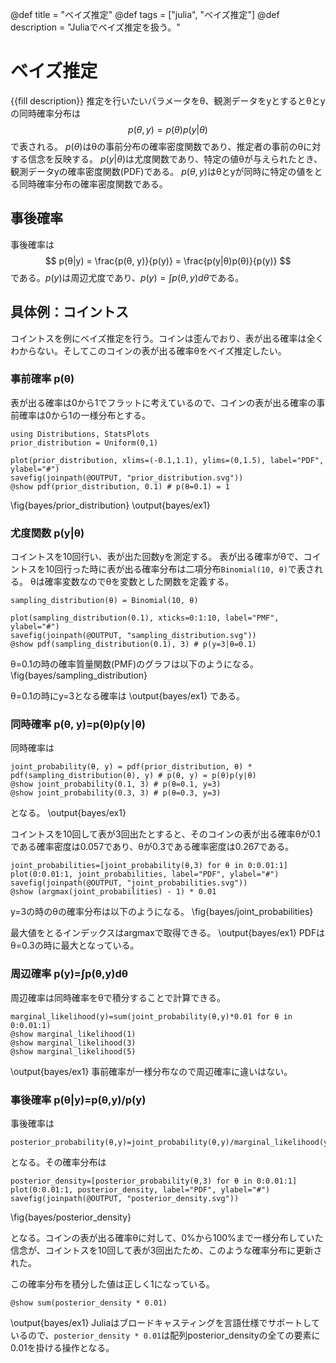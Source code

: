 @def title = "ベイズ推定"
@def tags = ["julia", "ベイズ推定"]
@def description = "Juliaでベイズ推定を扱う。"

# ベイズ推定
{{fill description}}
推定を行いたいパラメータをθ、観測データをyとするとθとyの同時確率分布は
$$
p(θ, y) = p(θ)p(y|θ)
$$
で表される。
$p(θ)$はθの事前分布の確率密度関数であり、推定者の事前のθに対する信念を反映する。
$p(y|θ)$は尤度関数であり、特定の値θが与えられたとき、観測データyの確率密度関数(PDF)である。
$p(θ, y)$はθとyが同時に特定の値をとる同時確率分布の確率密度関数である。

## 事後確率
事後確率は
$$
p(θ|y) = \frac{p(θ, y)}{p(y)} = \frac{p(y|θ)p(θ)}{p(y)}
$$
である。$p(y)$は周辺尤度であり、$p(y) = ∫ p(θ, y) dθ$である。

## 具体例：コイントス
コイントスを例にベイズ推定を行う。コインは歪んでおり、表が出る確率は全くわからない。そしてこのコインの表が出る確率θをベイズ推定したい。
### 事前確率 p(θ)
表が出る確率は0から1でフラットに考えているので、コインの表が出る確率の事前確率は0から1の一様分布とする。
```julia:bayes/ex1
using Distributions, StatsPlots
prior_distribution = Uniform(0,1)

plot(prior_distribution, xlims=(-0.1,1.1), ylims=(0,1.5), label="PDF", ylabel="#")
savefig(joinpath(@OUTPUT, "prior_distribution.svg"))
@show pdf(prior_distribution, 0.1) # p(θ=0.1) = 1
```
\fig{bayes/prior_distribution}
\output{bayes/ex1}
### 尤度関数 p(y|θ)
コイントスを10回行い、表が出た回数yを測定する。
表が出る確率がθで、コイントスを10回行った時に表が出る確率分布は二項分布`Binomial(10, θ)`で表される。
θは確率変数なのでθを変数とした関数を定義する。
```julia:bayes/ex1
sampling_distribution(θ) = Binomial(10, θ)

plot(sampling_distribution(0.1), xticks=0:1:10, label="PMF", ylabel="#")
savefig(joinpath(@OUTPUT, "sampling_distribution.svg"))
@show pdf(sampling_distribution(0.1), 3) # p(y=3|θ=0.1)
```
θ=0.1の時の確率質量関数(PMF)のグラフは以下のようになる。
\fig{bayes/sampling_distribution}

θ=0.1の時にy=3となる確率は
\output{bayes/ex1}
である。
### 同時確率 p(θ, y)=p(θ)p(y∣θ)
同時確率は
```julia:bayes/ex1
joint_probability(θ, y) = pdf(prior_distribution, θ) * pdf(sampling_distribution(θ), y) # p(θ, y) = p(θ)p(y∣θ)
@show joint_probability(0.1, 3) # p(θ=0.1, y=3)
@show joint_probability(0.3, 3) # p(θ=0.3, y=3)
```
となる。
\output{bayes/ex1}

コイントスを10回して表が3回出たとすると、そのコインの表が出る確率θが0.1である確率密度は0.057であり、θが0.3である確率密度は0.267である。

```julia:bayes/ex1
joint_probabilities=[joint_probability(θ,3) for θ in 0:0.01:1]
plot(0:0.01:1, joint_probabilities, label="PDF", ylabel="#")
savefig(joinpath(@OUTPUT, "joint_probabilities.svg"))
@show (argmax(joint_probabilities) - 1) * 0.01
```
y=3の時のθの確率分布は以下のようになる。
\fig{bayes/joint_probabilities}

最大値をとるインデックスはargmaxで取得できる。
\output{bayes/ex1}
PDFはθ=0.3の時に最大となっている。
### 周辺確率 p(y)=∫p(θ,y)dθ
周辺確率は同時確率をθで積分することで計算できる。
```julia:bayes/ex1
marginal_likelihood(y)=sum(joint_probability(θ,y)*0.01 for θ in 0:0.01:1)
@show marginal_likelihood(1)
@show marginal_likelihood(3)
@show marginal_likelihood(5)
```
\output{bayes/ex1}
事前確率が一様分布なので周辺確率に違いはない。
### 事後確率 p(θ|y)=p(θ,y)/p(y)
事後確率は
```julia:bayes/ex1
posterior_probability(θ,y)=joint_probability(θ,y)/marginal_likelihood(y)
```
となる。その確率分布は
```julia:bayes/ex1
posterior_density=[posterior_probability(θ,3) for θ in 0:0.01:1]
plot(0:0.01:1, posterior_density, label="PDF", ylabel="#")
savefig(joinpath(@OUTPUT, "posterior_density.svg"))
```
\fig{bayes/posterior_density}

となる。コインの表が出る確率θに対して、0%から100%まで一様分布していた信念が、コイントスを10回して表が3回出たため、このような確率分布に更新された。

この確率分布を積分した値は正しく1になっている。
```julia:bayes/ex1
@show sum(posterior_density * 0.01)
```
\output{bayes/ex1}
Juliaはブロードキャスティングを言語仕様でサポートしているので、`posterior_density * 0.01`は配列posterior_densityの全ての要素に0.01を掛ける操作となる。